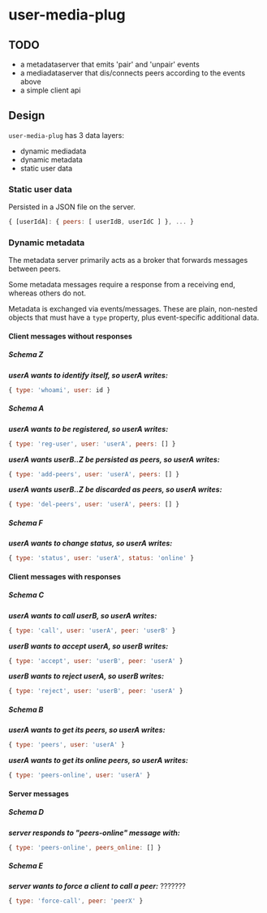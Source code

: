 # user-media-plug

## TODO

+ a metadataserver that emits 'pair' and 'unpair' events
+ a mediadataserver that dis/connects peers according to the events above
+ a simple client api

## Design

`user-media-plug` has 3 data layers:

+ dynamic mediadata
+ dynamic metadata
+ static user data

### Static user data

Persisted in a JSON file on the server.

``` js
{ [userIdA]: { peers: [ userIdB, userIdC ] }, ... }
```

### Dynamic metadata

The metadata server primarily acts as a broker that forwards messages between peers.

Some metadata messages require a response from a receiving end, whereas others do not.

Metadata is exchanged via events/messages. These are plain, non-nested objects that must have a `type` property, plus event-specific additional data.

#### Client messages without responses

##### Schema Z

**_userA wants to identify itself, so userA writes:_**

``` js
{ type: 'whoami', user: id }
```

##### Schema A

**_userA wants to be registered, so userA writes:_**

``` js
{ type: 'reg-user', user: 'userA', peers: [] }
```

**_userA wants userB..Z be persisted as peers, so userA writes:_**

``` js
{ type: 'add-peers', user: 'userA', peers: [] }
```

**_userA wants userB..Z be discarded as peers, so userA writes:_**

``` js
{ type: 'del-peers', user: 'userA', peers: [] }
```

##### Schema F

**_userA wants to change status, so userA writes:_**

``` js
{ type: 'status', user: 'userA', status: 'online' }
```

#### Client messages with responses

##### Schema C

**_userA wants to call userB, so userA writes:_**

``` js
{ type: 'call', user: 'userA', peer: 'userB' }
```

**_userB wants to accept userA, so userB writes:_**

``` js
{ type: 'accept', user: 'userB', peer: 'userA' }
```

**_userB wants to reject userA, so userB writes:_**

``` js
{ type: 'reject', user: 'userB', peer: 'userA' }
```

##### Schema B

**_userA wants to get its peers, so userA writes:_**

``` js
{ type: 'peers', user: 'userA' }
```

**_userA wants to get its online peers, so userA writes:_**

``` js
{ type: 'peers-online', user: 'userA' }
```

#### Server messages

##### Schema D

**_server responds to "peers-online" message with:_**

``` js
{ type: 'peers-online', peers_online: [] }
```

##### Schema E

**_server wants to force a client to call a peer:_** ???????

``` js
{ type: 'force-call', peer: 'peerX' }
```
